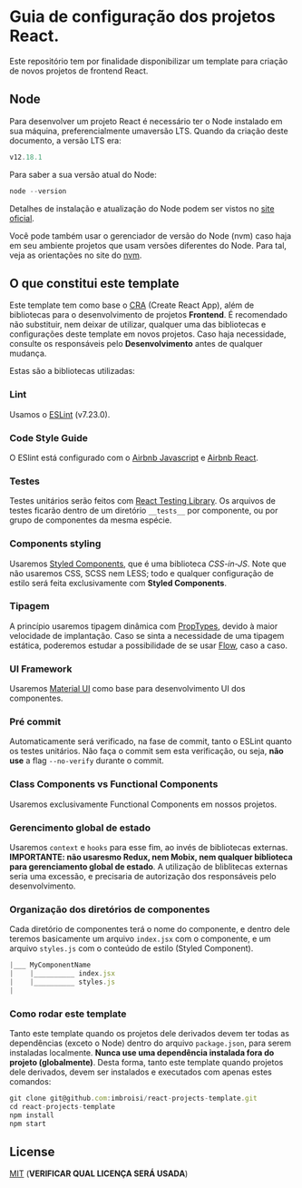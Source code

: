# Guia de configuração dos projetos React.

Este repositório tem por finalidade disponibilizar um template para criação de novos projetos de frontend React.

## Node
Para desenvolver um projeto React é necessário ter o Node instalado em sua máquina, preferencialmente umaversão LTS. Quando da criação deste documento, a versão LTS era:
```javascript
v12.18.1
```
Para saber a sua versão atual do Node:
```javascript
node --version
```
Detalhes de instalação e atualização do Node podem ser vistos no [site oficial](https://nodejs.org).


Você pode também usar o gerenciador de versão do Node (nvm) caso haja em seu ambiente projetos que usam versões diferentes do Node. Para tal, veja as orientações no site do [nvm](https://github.com/nvm-sh/nvm).

## O que constitui este template
Este template tem como base o [CRA](https://create-react-app.dev/) (Create React App), além de bibliotecas para o desenvolvimento de projetos **Frontend**. É recomendado não substituir, nem deixar de utilizar, qualquer uma das bibliotecas e configurações deste template em novos projetos. Caso haja necessidade, consulte os responsáveis pelo **Desenvolvimento** antes de qualquer mudança.

Estas são a bibliotecas utilizadas:
### Lint
Usamos o [ESLint](https://eslint.org/) (v7.23.0).

### Code Style Guide
O ESlint está configurado com o [Airbnb Javascript](https://github.com/airbnb/javascript) e [Airbnb React](https://github.com/airbnb/javascript/tree/master/react).

### Testes
Testes unitários serão feitos com [React Testing Library](https://testing-library.com/). Os arquivos de testes ficarão dentro de um diretório `__tests__` por componente, ou por grupo de componentes da mesma espécie.

### Components styling
Usaremos [Styled Components](https://styled-components.com/), que é uma biblioteca *CSS-in-JS*. Note que não usaremos CSS, SCSS nem LESS; todo e qualquer configuração de estilo será feita exclusivamente com **Styled Components**.

### Tipagem
A princípio usaremos tipagem dinâmica com [PropTypes](https://www.npmjs.com/package/prop-types), devido à maior velocidade de implantação. Caso se sinta a necessidade de uma tipagem estática, poderemos estudar a possibilidade de se usar [Flow](https://flow.org/en/docs/react/), caso a caso.

### UI Framework
Usaremos [Material UI](https://material-ui.com/) como base para desenvolvimento UI dos componentes.

### Pré commit
Automaticamente será verificado, na fase de commit, tanto o ESLint quanto os testes unitários. Não faça o commit sem esta verificação, ou seja, **não use** a flag `--no-verify` durante o commit.

### Class Components vs Functional Components
Usaremos exclusivamente Functional Components em nossos projetos.

### Gerencimento global de estado
Usaremos `context` e `hooks` para esse fim, ao invés de bibliotecas externas. **IMPORTANTE: não usaresmo Redux, nem Mobix, nem qualquer biblioteca para gerenciamento global de estado**. A utilização de bliblitecas externas seria uma excessão, e precisaria de autorização dos responsáveis pelo desenvolvimento.

### Organização dos diretórios de componentes
Cada diretório de componentes terá o nome do componente, e dentro dele teremos basicamente um arquivo `index.jsx` com o componente, e um arquivo `styles.js` com o conteúdo de estilo (Styled Component).
```javascript
|___ MyComponentName
|    |__________ index.jsx
|    |__________ styles.js
|
```

### Como rodar este template
Tanto este template quando os projetos dele derivados devem ter todas as dependências (exceto o Node) dentro do arquivo `package.json`, para serem instaladas localmente. **Nunca use uma dependência instalada fora do projeto (globalmente)**.
Desta forma, tanto este template quando projetos dele derivados, devem ser instalados e executados com apenas estes comandos:
```javascript
git clone git@github.com:imbroisi/react-projects-template.git
cd react-projects-template
npm install
npm start
```

## License
[MIT](https://choosealicense.com/licenses/mit/) (**VERIFICAR QUAL LICENÇA SERÁ USADA**)

